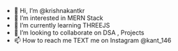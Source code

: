 - 👋 Hi, I’m @krishnakantkr
- 👀 I’m interested in MERN Stack 
- 🌱 I’m currently learning THREEJS
- 💞️ I’m looking to collaborate on DSA , Projects
- 📫 How to reach me TEXT me on Instagram  @kant_146

<!---
krishnakantkr/krishnakantkr is a ✨ special ✨ repository because its `README.md` (this file) appears on your GitHub profile.
You can click the Preview link to take a look at your changes.
--->

